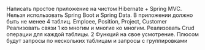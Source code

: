 Написать простое приложение на чистом Hibernate + Spring MVC. 
Нельзя использовать Spring Boot и Spring Data. 
В приложении должно быть не менее 4 таблиц. Emploee, Position, Project, Customer
Реализовать связи 1 ко многим и многие ко многим. Реализовать Crud операции для каждой таблицы. 2 Функций на свое усмотрение. Плюсом будут запросы по нескольких таблицам и запросы с группировками